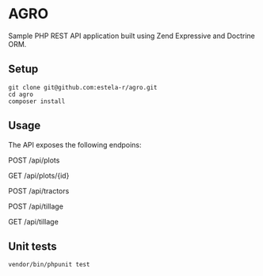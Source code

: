 
# AGRO 
Sample PHP REST API application built using Zend Expressive and Doctrine ORM.

## Setup
```
git clone git@github.com:estela-r/agro.git
cd agro
composer install
```
## Usage
The API exposes the following endpoins:

 POST /api/plots

 GET /api/plots/{id}

 POST /api/tractors
 
 POST /api/tillage

 GET /api/tillage

## Unit tests
```
vendor/bin/phpunit test
```


